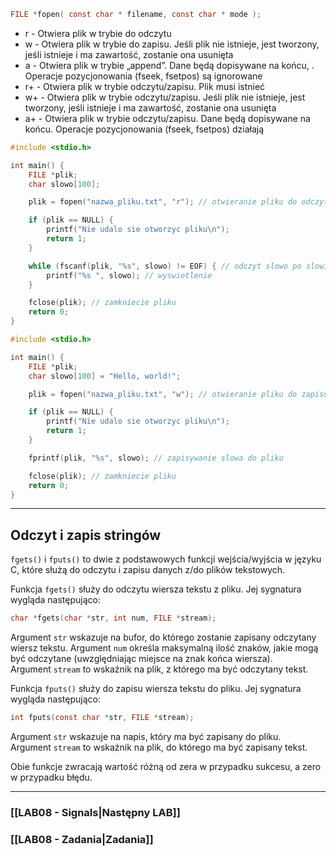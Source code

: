 ```C
FILE *fopen( const char * filename, const char * mode );
```

- r - Otwiera plik w trybie do odczytu
- w - Otwiera plik w trybie do zapisu. Jeśli plik nie istnieje, jest tworzony, jeśli istnieje i ma zawartość, zostanie ona usunięta
- a - Otwiera plik w trybie „append”. Dane będą dopisywane na końcu, . Operacje pozycjonowania (fseek, fsetpos) są ignorowane
- r+ - Otwiera plik w trybie odczytu/zapisu. Plik musi istnieć
- w+ - Otwiera plik w trybie odczytu/zapisu. Jeśli plik nie istnieje, jest tworzony, jeśli istnieje i ma zawartość, zostanie ona usunięta
- a+ - Otwiera plik w trybie odczytu/zapisu. Dane będą dopisywane na końcu. Operacje pozycjonowania (fseek, fsetpos) działają

```C
#include <stdio.h>

int main() {
    FILE *plik;
    char slowo[100];

    plik = fopen("nazwa_pliku.txt", "r"); // otwieranie pliku do odczytu

    if (plik == NULL) {
        printf("Nie udalo sie otworzyc pliku\n");
        return 1;
    }

    while (fscanf(plik, "%s", slowo) != EOF) { // odczyt slowo po slowie
        printf("%s ", slowo); // wyswietlenie
    }

    fclose(plik); // zamkniecie pliku
    return 0;
}
```

```C
#include <stdio.h>

int main() {
    FILE *plik;
    char slowo[100] = "Hello, world!";

    plik = fopen("nazwa_pliku.txt", "w"); // otwieranie pliku do zapisu

    if (plik == NULL) {
        printf("Nie udalo sie otworzyc pliku\n");
        return 1;
    }

    fprintf(plik, "%s", slowo); // zapisywanie slowa do pliku

    fclose(plik); // zamkniecie pliku
    return 0;
}
```

---
## Odczyt i zapis stringów

`fgets()` i `fputs()` to dwie z podstawowych funkcji wejścia/wyjścia w języku C, które służą do odczytu i zapisu danych z/do plików tekstowych.

Funkcja `fgets()` służy do odczytu wiersza tekstu z pliku. Jej sygnatura wygląda następująco:

```C
char *fgets(char *str, int num, FILE *stream);
```

Argument `str` wskazuje na bufor, do którego zostanie zapisany odczytany wiersz tekstu. Argument `num` określa maksymalną ilość znaków, jakie mogą być odczytane (uwzględniając miejsce na znak końca wiersza). Argument `stream` to wskaźnik na plik, z którego ma być odczytany tekst.

Funkcja `fputs()` służy do zapisu wiersza tekstu do pliku. Jej sygnatura wygląda następująco:

```C
int fputs(const char *str, FILE *stream);
```

Argument `str` wskazuje na napis, który ma być zapisany do pliku. Argument `stream` to wskaźnik na plik, do którego ma być zapisany tekst.

Obie funkcje zwracają wartość różną od zera w przypadku sukcesu, a zero w przypadku błędu.


---

### [[LAB08 - Signals|Następny LAB]]
### [[LAB08 - Zadania|Zadania]]
